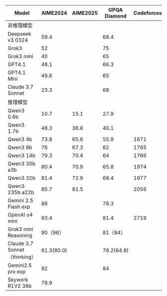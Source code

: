 | Model | AIME2024 | AIME2025 | GPQA Diamond | Codeforces(rating) | LiveCodeBench | SWE-Bench | Humanity’s Last Exam | Frontier Math |
| --- | --- | --- | --- | --- | --- | --- | --- | --- |
| 非推理模型 |  |  |  |  |  |  |  |  |
| Deepseek v3 0324 | 59.4 |  | 68.4 |  | 49.2 |  |  |  |
| Grok3 | 52 |  | 75 |  | 57 |  |  |  |
| Grok3 mini | 40 |  | 65 |  | 41 |  |  |  |
| GPT4.1 | 48.1 |  | 66.3 |  |  | 55 |  |  |
| GPT4.1 Mini | 49.6 |  | 65 |  |  | 24 |  |  |
| Claude 3.7 Sonnet | 23.3 |  | 68 |  |  | 62.3(70.3) |  |  |
| 推理模型 |  |  |  |  |  |  |  |  |
| Qwen3 0.6b | 10.7 | 15.1 | 27.9 |  | 12.3 |  |  |  |
| Qwen3 1.7b | 48.3 | 36.8 | 40.1 |  | 33.2 |  |  |  |
| Qwen3 4b | 73.8 | 65.6 | 55.9 | 1671 | 54.2 |  |  |  |
| Qwen3 8b | 76 | 67.3 | 62 | 1785 | 57.5 |  |  |  |
| Qwen3 14b | 79.3 | 70.4 | 64 | 1766 | 63.5 |  |  |  |
| Qwen3 30b a3b | 80.4 | 70.9 | 65.8 | 1974 | 62.6 |  |  |  |
| Qwen3 32b | 81.4 | 72.9 | 68.4 | 1977 | 65.7 |  |  |  |
| Qwen3 235b a22b | 85.7 | 81.5 |  | 2056 | 70.7 |  |  |  |
| Gemini 2.5 Flash exp | 88 |  | 78.3 |  | 63.5 |  | 12.1 |  |
| OpenAI o4 mini | 93.4 |  | 81.4 | 2719 |  | 68.1 | 14.3 | 17 |
| Grok3 mini Reasoning | 90（96） |  | 81（84） |  | 75（80） |  |  | 6 |
| Claude 3.7 Sonnet（thinking） | 61.3(80.0) |  | 78.2(84.8) |  |  |  | 8.9 | 4 |
| Gemini2.5 pro exp | 92 |  | 84 |  | 70.4 | 63.8 | 18.8 |  |
| Skywork R1V2 38b | 78.9 |  |  |  | 63.6 |  |  |  |